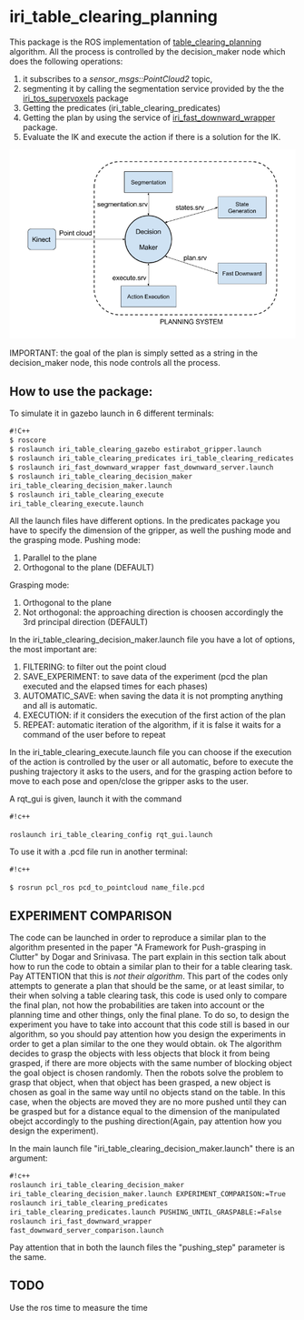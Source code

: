 # iri_table_clearing_planning #

This package is the ROS implementation of [table_clearing_planning](https://bitbucket.org/NicolaCov/table_clearing_planning) algorithm. 
All the process is controlled by the decision_maker node which does the following operations:

1. it subscribes to a *sensor_msgs::PointCloud2* topic,
2. segmenting it by calling the segmentation service provided by the the [iri_tos_supervoxels](https://github.com/NicolaCovallero/iri_tos_supervoxels) package
3. Getting the predicates (iri_table_clearing_predicates)
4. Getting the plan by using the service of [iri_fast_downward_wrapper](https://bitbucket.org/NicolaCov/iri_fast_downward_wrapper) package.
5. Evaluate the IK and execute the action if there is a solution for the IK.

![Image of architecture](.readme/Software_arquitecture.png)


IMPORTANT: the goal of the plan is simply setted as a string in the decision_maker node, this node controls all the process.

## How to use the package: ##
To simulate it in gazebo launch in 6 different terminals:
```
#!C++
$ roscore
$ roslaunch iri_table_clearing_gazebo estirabot_gripper.launch
$ roslaunch iri_table_clearing_predicates iri_table_clearing_redicates 
$ roslaunch iri_fast_downward_wrapper fast_downward_server.launch 
$ roslaunch iri_table_clearing_decision_maker iri_table_clearing_decision_maker.launch 
$ roslaunch iri_table_clearing_execute iri_table_clearing_execute.launch 

```
All the launch files have different options. In the predicates package you have to specify the dimension of the gripper, as well the pushing mode and the grasping mode.
Pushing mode:

1. Parallel to the plane
2. Orthogonal to the plane (DEFAULT)

Grasping mode:

1. Orthogonal to the plane 
2. Not orthogonal: the approaching direction is choosen accordingly the 3rd principal direction (DEFAULT)

In the iri_table_clearing_decision_maker.launch file you have a lot of options, the most important are:

1. FILTERING: to filter out the point cloud
2. SAVE_EXPERIMENT: to save data of the experiment (pcd the plan executed and the elapsed times for each phases)
3. AUTOMATIC_SAVE: when saving the data it is not prompting anything and all is automatic.
4. EXECUTION: if it considers the execution of the first action of the plan
5. REPEAT: automatic iteration of the algorithm, if it is false it waits for a command of the user before to repeat

In the iri_table_clearing_execute.launch file you can choose if the execution of the action is controlled by the user or all automatic, before to execute the pushing trajectory it asks to the users, and for the grasping action before to move to each pose and open/close the gripper asks to the user.

A rqt_gui is given, launch it with the command

```
#!c++

roslaunch iri_table_clearing_config rqt_gui.launch
```


To use it with a .pcd file run in another terminal:

```
#!c++

$ rosrun pcl_ros pcd_to_pointcloud name_file.pcd 

```


## EXPERIMENT COMPARISON ##
The code can be launched in order to reproduce a similar plan to the algorithm presented in the paper "A Framework for Push-grasping in Clutter" by Dogar and Srinivasa.
The part explain in this section talk about how to run the code to obtain a similar plan to their for a table clearing task. Pay ATTENTION that this is *not their algorithm*.
This part of the codes only attempts to generate a plan that should be the same, or at least similar, to their when solving a table clearing task, this code is used only to compare the final plan, not how the probabilities are taken into account or the planning time and other things, only the final plane.
To do so, to design the experiment you have to take into account that this code still is based in our algorithm, so you should pay attention how you design the experiments in order to get a plan similar to the one they would obtain.
ok
The algorithm decides to grasp the objects with less objects that block it from being grasped, if there are more objects with the same number of blocking object the goal object is chosen randomly. Then the robots solve the problem to grasp that object, when that object has been grasped, a new object is chosen as goal in the same way until no objects stand on the table.
In this case, when the objects are moved they are no more pushed until they can be grasped but for a distance equal to the dimension of the manipulated obejct accordingly to the pushing direction(Again, pay attention how you design the experiment).  

In the main launch file "iri_table_clearing_decision_maker.launch" there is an argument:
```
#!c++
roslaunch iri_table_clearing_decision_maker iri_table_clearing_decision_maker.launch EXPERIMENT_COMPARISON:=True
roslaunch iri_table_clearing_predicates iri_table_clearing_predicates.launch PUSHING_UNTIL_GRASPABLE:=False
roslaunch iri_fast_downward_wrapper fast_downward_server_comparison.launch
```
Pay attention that in both the launch files the "pushing_step" parameter is the same.


## TODO 
Use the ros time to measure the time
